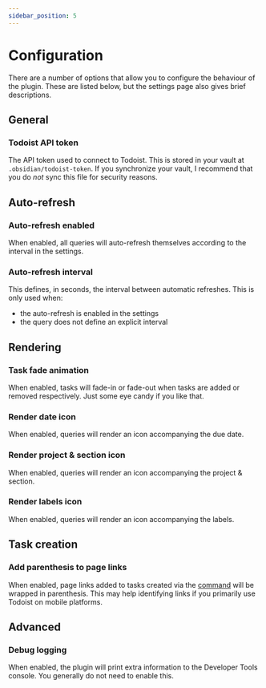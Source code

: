```yaml
---
sidebar_position: 5
---
```


# Configuration

There are a number of options that allow you to configure the behaviour of the plugin. These are listed below, but the settings page also gives brief descriptions.

## General

### Todoist API token

The API token used to connect to Todoist. This is stored in your vault at `.obsidian/todoist-token`. If you synchronize your vault, I recommend that you do _not_ sync this file for security reasons.

## Auto-refresh

### Auto-refresh enabled

When enabled, all queries will auto-refresh themselves according to the interval in the settings.

### Auto-refresh interval

This defines, in seconds, the interval between automatic refreshes. This is only used when:

- the auto-refresh is enabled in the settings
- the query does not define an explicit interval

## Rendering

### Task fade animation

When enabled, tasks will fade-in or fade-out when tasks are added or removed respectively. Just some eye candy if you like that.

### Render date icon

When enabled, queries will render an icon accompanying the due date.

### Render project & section icon

When enabled, queries will render an icon accompanying the project & section.

### Render labels icon

When enabled, queries will render an icon accompanying the labels.

## Task creation

### Add parenthesis to page links

When enabled, page links added to tasks created via the [command](./commands/add-task) will be wrapped in parenthesis. This may help identifying links if you primarily use Todoist on mobile platforms.

## Advanced

### Debug logging

When enabled, the plugin will print extra information to the Developer Tools console. You generally do not need to enable this.
